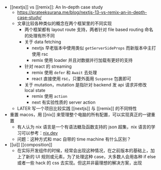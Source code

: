 - [[nextjs]] vs [[remix]]: An In-depth case study
	- https://prateeksurana.me/blog/nextjs-13-vs-remix-an-in-depth-case-study/
	- 文章比较各种类似的概念在两个框架里的不同实现
		- 两个框架都有 layout route 支持，两者针对 file based routing 命名的处理有所不同
		- 关于 data fetching
			- nextjs 早老版本中使用类似 `getServerSideProps` 而新版本中主打使用 rsc
			- remix 使用 loader 并且对数据并行加载有更好的支持
		- 针对 react 的 streaming
			- remix 使用 `defer` 和 `Await` 去处理
			- react 直接使用 rsc，只要外面用 `Suspense` 包裹即可
		- 关于 mutation，mutation 是指针对 backend 发 api 请求并修改 local state
			- remix 使用 `action`
			- next 有实验性质的 server action
	- LATER 写一个项目比较实践 [[nextjs]] 与 [[remix]] 的不同特性
- 重置 macos，用 [[nix]] 来管理整个电脑的所有配置，可以实现真正的一键重置
	- 有人认为 nix 语言是一个有语法糖及函数支持的 json 超集，nix 语言的学习可以参考：[nix.dev](https://nix.dev/)
	- 问题：这种方式和 mac 自带的 time machine 有什么区别？
- [[ui]] [[composition]]
	- 在实际开发组件的时候，经常会出现这种情况，在之前版本的基础上，加上了新的 UI 规则或元素，为了处理这种 case，大多数人会用各种 if else 或者一些 hack 的 css 去实现。但这并非最理想的解决方案，出现
